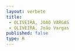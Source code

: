 ```yaml
---
layout: verbete
title:
 - OLIVEIRA, JOAO VARGAS
 - OLIVEIRA, João Vargas
published: false
type: R
---
```


